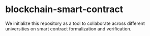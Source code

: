 # blockchain-smart-contract

We initialize this repository as a tool to collaborate across different universities on smart contract formalization and verification.
